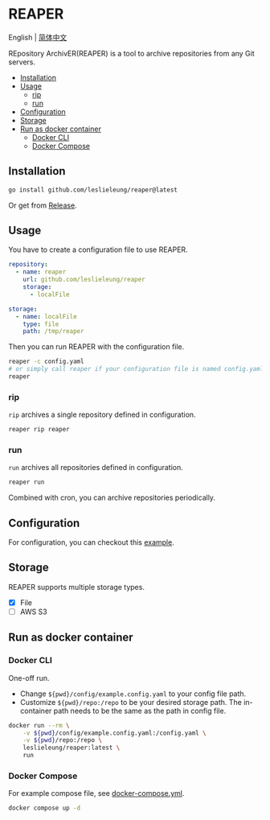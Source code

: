 # REAPER

English | [简体中文](README_zh.md)

REpository ArchivER(REAPER) is a tool to archive repositories from any Git servers.

- [Installation](#installation)
- [Usage](#usage)
  - [rip](#rip)
  - [run](#run)
- [Configuration](#configuration)
- [Storage](#storage)
- [Run as docker container](#run-as-docker-container)
  - [Docker CLI](#docker-cli)
  - [Docker Compose](#docker-compose)

## Installation

```bash
go install github.com/leslieleung/reaper@latest
```

Or get from [Release](https://github.com/LeslieLeung/reaper/releases).

## Usage

You have to create a configuration file to use REAPER.

```yaml
repository:
  - name: reaper
    url: github.com/leslieleung/reaper
    storage:
      - localFile

storage:
  - name: localFile
    type: file
    path: /tmp/reaper
```

Then you can run REAPER with the configuration file.

```bash
reaper -c config.yaml
# or simply call reaper if your configuration file is named config.yaml
reaper
```

### rip

`rip` archives a single repository defined in configuration.

```bash
reaper rip reaper
```

### run

`run` archives all repositories defined in configuration.

```bash
reaper run
```

Combined with cron, you can archive repositories periodically.

## Configuration

For configuration, you can checkout this [example](config/example.config.yaml).

## Storage

REAPER supports multiple storage types.

- [x] File
- [ ] AWS S3

## Run as docker container

### Docker CLI

One-off run. 
- Change `${pwd}/config/example.config.yaml` to your config file path.
- Customize `${pwd}/repo:/repo` to be your desired storage path. The in-container path needs to be the same as the path in config file.

```bash
docker run --rm \
    -v ${pwd}/config/example.config.yaml:/config.yaml \
    -v ${pwd}/repo:/repo \
    leslieleung/reaper:latest \
    run
```

### Docker Compose

For example compose file, see [docker-compose.yml](docker-compose.yml).

```bash
docker compose up -d
```